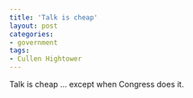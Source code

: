 ```yaml
---
title: 'Talk is cheap'
layout: post
categories:
- government
tags:
- Cullen Hightower
---
```


Talk is cheap ... except when Congress does it.